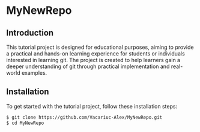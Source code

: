 # MyNewRepo

## Introduction

This tutorial project is designed for educational purposes, aiming to provide a practical and hands-on learning experience for students or individuals interested in learning git. The project is created to help learners gain a deeper understanding of git through practical implementation and real-world examples.

## Installation

To get started with the tutorial project, follow these installation steps:

```bash
$ git clone https://github.com/Vacariuc-Alex/MyNewRepo.git
$ cd MyNewRepo